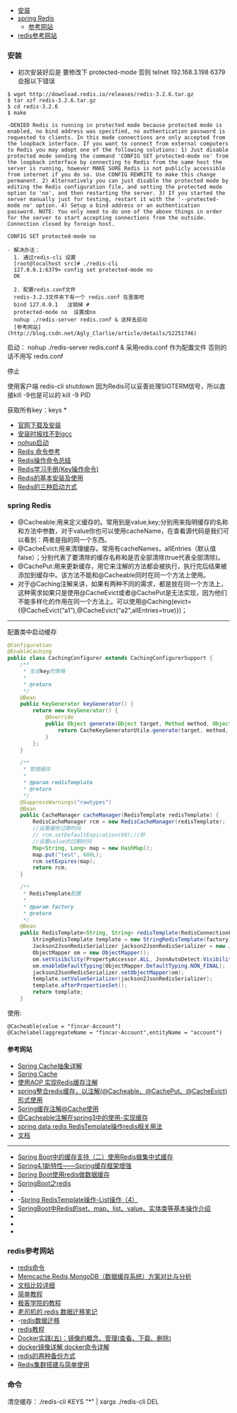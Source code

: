 <!-- toc -->

- [安装](#安装)
- [spring Redis](#spring-redis)
  - [参考网站](#参考网站)
- [redis参考网站](#redis参考网站)

<!-- tocstop -->



### 安装

- 初次安装好后是 要修改下 protected-mode 否则 telnet 192.168.3.198 6379 会报以下错误

```
$ wget http://download.redis.io/releases/redis-3.2.6.tar.gz
$ tar xzf redis-3.2.6.tar.gz
$ cd redis-3.2.6
$ make
```



```
-DENIED Redis is running in protected mode because protected mode is enabled, no bind address was specified, no authentication password is requested to clients. In this mode connections are only accepted from the loopback interface. If you want to connect from external computers to Redis you may adopt one of the following solutions: 1) Just disable protected mode sending the command 'CONFIG SET protected-mode no' from the loopback interface by connecting to Redis from the same host the server is running, however MAKE SURE Redis is not publicly accessible from internet if you do so. Use CONFIG REWRITE to make this change permanent. 2) Alternatively you can just disable the protected mode by editing the Redis configuration file, and setting the protected mode option to 'no', and then restarting the server. 3) If you started the server manually just for testing, restart it with the '--protected-mode no' option. 4) Setup a bind address or an authentication password. NOTE: You only need to do one of the above things in order for the server to start accepting connections from the outside.
Connection closed by foreign host.

CONFIG SET protected-mode no

- 解决办法：
  1. 通过redis-cli 设置
  [root@localhost src]# ./redis-cli
  127.0.0.1:6379> config set protected-mode no
  OK

  2. 配置redis.conf文件
  redis-3.2.3文件夹下有一个 redis.conf 在里面吧
  bind 127.0.0.1   注销掉 #
  protected-mode no  设置成no
  nohup ./redis-server redis.conf & 这样去启动
  [参考网站](http://blog.csdn.net/Agly_Clarlie/article/details/52251746)
```
启动： nohup ./redis-server redis.conf &
  采用redis.conf 作为配置文件 否则的话不用写 redis.conf


停止

使用客户端
redis-cli shutdown
因为Redis可以妥善处理SIGTERM信号，所以直接kill -9也是可以的
kill -9 PID

获取所有key：keys *

- [官网下载及安装](http://redis.io/download)
- [安装时报找不到gcc](http://blog.csdn.net/xie0812/article/details/22064167)
- [nohup启动](http://www.cnblogs.com/allenblogs/archive/2011/05/19/2051136.html)
- [Redis 命令参考](http://doc.redisfans.com/)
- [Redis操作命令总结](http://www.jb51.net/article/61793.htm)
- [Redis学习手册(Key操作命令)](http://www.cnblogs.com/stephen-liu74/archive/2012/03/26/2356951.html)
- [Redis的基本安装及使用](http://www.cnblogs.com/nick-huang/p/5762565.html)
- [Redis的三种启动方式](http://www.tuicool.com/articles/aQbQ3u)

### spring Redis

- @Cacheable:用来定义缓存的。常用到是value,key;分别用来指明缓存的名称和方法中参数，对于value你也可以使用cacheName，在查看源代码是我们可以看到：两者是指的同一个东西。
- @CacheEvict:用来清理缓存。常用有cacheNames，allEntries（默认值false）；分别代表了要清除的缓存名称和是否全部清除(true代表全部清除)。
- @CachePut:用来更新缓存，用它来注解的方法都会被执行，执行完后结果被添加到缓存中。该方法不能和@Cacheable同时在同一个方法上使用。
- 对于@Caching注解来讲，如果有两种不同的需求，都是放在同一个方法上，这种需求如果只是使用@CacheEvict或者@CachePut是无法实现，因为他们不能多样化的作用在同一个方法上。可以使用@Caching(evict={@CacheEvict(“a1”),@CacheEvict(“a2”,allEntries=true)})；
----
配置类中启动缓存
```java
@Configuration
@EnableCaching
public class CachingConfigurer extends CachingConfigurerSupport {
    /**
     * 生成key的策略
     *
     * @return
     */
    @Bean
    public KeyGenerator keyGenerator() {
        return new KeyGenerator() {
            @Override
            public Object generate(Object target, Method method, Object... params) {
                return CacheKeyGeneratorUtile.generate(target, method, params);
            }
        };
    }

    /**
     * 管理缓存
     *
     * @param redisTemplate
     * @return
     */
    @SuppressWarnings("rawtypes")
    @Bean
    public CacheManager cacheManager(RedisTemplate redisTemplate) {
        RedisCacheManager rcm = new RedisCacheManager(redisTemplate);
        //设置缓存过期时间
        // rcm.setDefaultExpiration(60);//秒
        //设置value的过期时间
        Map<String, Long> map = new HashMap();
        map.put("test", 600L);
        rcm.setExpires(map);
        return rcm;
    }

    /**
     * RedisTemplate配置
     *
     * @param factory
     * @return
     */
    @Bean
    public RedisTemplate<String, String> redisTemplate(RedisConnectionFactory factory) {
        StringRedisTemplate template = new StringRedisTemplate(factory);
        Jackson2JsonRedisSerializer jackson2JsonRedisSerializer = new Jackson2JsonRedisSerializer(Object.class);
        ObjectMapper om = new ObjectMapper();
        om.setVisibility(PropertyAccessor.ALL, JsonAutoDetect.Visibility.ANY);
        om.enableDefaultTyping(ObjectMapper.DefaultTyping.NON_FINAL);
        jackson2JsonRedisSerializer.setObjectMapper(om);
        template.setValueSerializer(jackson2JsonRedisSerializer);
        template.afterPropertiesSet();
        return template;
    }
```
使用:
```
@Cacheable(value = "fincar-Account")
@Cachelabel(aggregateName = "fincar-Account",entityName = "account")

```
  #### 参考网站
- [Spring Cache抽象详解](http://jinnianshilongnian.iteye.com/blog/2001040)
- [Spring Cache](http://www.cnblogs.com/rollenholt/p/4202631.html)
- [使用AOP 实现Redis缓存注解](http://www.tuicool.com/articles/beUVjyB)
- [ spring整合redis缓存，以注解(@Cacheable、@CachePut、@CacheEvict)形式使用](http://blog.csdn.net/aqsunkai/article/details/51758900)
- [Spring缓存注解@Cache使用](http://tom-seed.iteye.com/blog/2104430)
- [@Cacheable注解在spring3中的使用-实现缓存]()
- [spring data redis RedisTemplate操作redis相关用法](http://blog.mkfree.com/posts/515835d1975a30cc561dc35d)
- [文档](http://www.redis.cn/documentation.html)

----
- [Spring Boot中的缓存支持（二）使用Redis做集中式缓存](http://blog.didispace.com/springbootcache2/)
- [Spring4.1新特性——Spring缓存框架增强](http://www.tuicool.com/articles/vEV7Bz)
- [Spring Boot使用redis做数据缓存](http://wiselyman.iteye.com/blog/2184884)
- [SpringBoot之redis](http://my.oschina.net/wangnian/blog/661389)
- [](http://jinnianshilongnian.iteye.com/blog/2001040)
- -[Spring RedisTemplate操作-List操作（4）](http://www.cnblogs.com/aoeiuv/p/6760742.html)
- [SpringBoot中Redis的set、map、list、value、实体类等基本操作介绍](http://blog.csdn.net/linzhiqiang0316/article/details/52711908)
- []()
- []()
- []()


### redis参考网站

- [redis命令](http://www.yiibai.com/redis/keys_ttl.html)
- [Memcache,Redis,MongoDB（数据缓存系统）方案对比与分析](http://blog.csdn.net/suifeng3051/article/details/23739295)
- [文档比较详细]([[http://www.redis.cn/documentation.html]])
- [简单教程](http://www.runoob.com/redis/redis-commands.html)
- [极客学院的教程](http://wiki.jikexueyuan.com/project/all-about-redis/DataStructure/key/expire.html)
- [老司机的 redis 数据迁移笔记](https://yq.aliyun.com/articles/62511)
- -[redis数据迁移](http://www.cnblogs.com/hygs/p/6826202.html)
- [redis教程](http://www.yiibai.com/redis/redis_configuration.html)
- [ Docker实践(五)：镜像的概念、管理(查看、下载、删除)](http://blog.csdn.net/u010246789/article/details/54091343)
- [docker镜像详解 docker命令详解](http://blog.csdn.net/u010098331/article/details/53485539)
- [redis的两种备份方式](http://blog.csdn.net/subuser/article/details/8157178)
- [Redis集群搭建与简单使用](http://blog.csdn.net/jarth/article/details/53196319)



### 命令

清空缓存：./redis-cli KEYS "*" | xargs ./redis-cli DEL